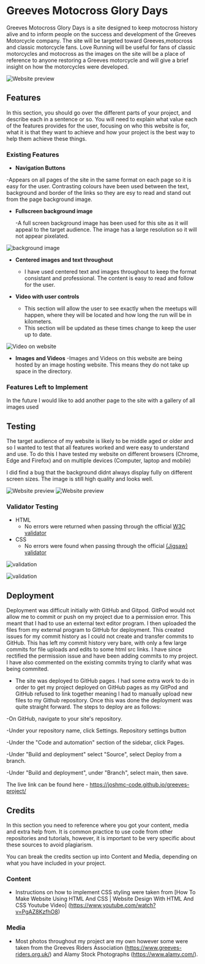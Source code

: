 # Greeves Motocross Glory Days

Greeves Motocross Glory Days is a site designed to keep motocross history alive and to inform people on the success and development of the Greeves Motorcycle company. The site will be targeted toward Greeves,motocross and classic motorcycle fans. Love Running will be useful for fans of classic motorcycles and motocross as the images on the site will be a place of reference to anyone restoring a Greeves motorcycle and will give a brief insight on how the motorcycles were developed. 

![Website preview](https://i.ibb.co/NxGht7F/Website-preview.png)

## Features 

In this section, you should go over the different parts of your project, and describe each in a sentence or so. You will need to explain what value each of the features provides for the user, focusing on who this website is for, what it is that they want to achieve and how your project is the best way to help them achieve these things.

### Existing Features

- __Navigation Buttons__

 -Appears on all pages of the site in the same format on each page so it is easy for the user. Contrasting colours have been used between the text, background and border of the links so they are esy to read and stand out from the page background image. 


- __Fullscreen background image__

  -A full screen background image has been used for this site as it will appeal to the target audience. The image has a large resolution so it will not appear pixelated. 

![background image](https://i.ibb.co/dPPQcyQ/feature-bg.jpg)

- __Centered images and text throughout__

  - I have used centered text and images throughout to keep the format consistant and professional. The content is easy to read and follow for the user.

- __Video with user controls__

  - This section will allow the user to see exactly when the meetups will happen, where they will be located and how long the run will be in kilometers. 
  - This section will be updated as these times change to keep the user up to date. 

![Video on website](https://i.ibb.co/tQh3xML/feature-video.jpg)

- __Images and Videos__
  -Images and Videos on this website are being hosted by an image hosting website. This means they do not take up space in the directory. 

### Features Left to Implement

In the future I would like to add another page to the site with a gallery of all images used

## Testing 

The target audience of my website is likely to be middle aged or older and so I wanted to test that all features worked and were easy to understand and use. To do this I have tested my website on different browsers (Chrome, Edge and Firefox) and on multiple devices (Computer, laptop and mobile)

I did find a bug that the background didnt always display fully on different screen sizes. The image is still high quality and looks well.

![Website preview](https://i.ibb.co/TL3JBgq/phone-test-1.png)
![Website preview](https://i.ibb.co/KLG1fKB/phone-test-2.png)
### Validator Testing 

- HTML
  - No errors were returned when passing through the official [W3C validator](https://validator.w3.org/nu/?doc=https%3A%2F%2Fcode-institute-org.github.io%2Flove-running-2.0%2Findex.html)
- CSS
  - No errors were found when passing through the official [(Jigsaw) validator](https://jigsaw.w3.org/css-validator/validator?uri=https%3A%2F%2Fvalidator.w3.org%2Fnu%2F%3Fdoc%3Dhttps%253A%252F%252Fcode-institute-org.github.io%252Flove-running-2.0%252Findex.html&profile=css3svg&usermedium=all&warning=1&vextwarning=&lang=en#css)

![validation](https://i.ibb.co/wYr8gHZ/css-validation-1.png)

![validation](https://i.ibb.co/6ByQbk1/w3c-validation.png)

## Deployment

Deployment was difficult initially with GitHub and Gitpod. GitPod would not allow me to commit or push on my project due to a permission error. This meant that I had to use an external text editor program. I then uploaded the files from my external program to GitHub for deployment. This created issues for my commit history as I could not create and transfer commits to GitHub. This has left my commit history very bare, with only a few large commits for file uploads and edits to some html src links. I have since rectified the permission issue and have been adding commits to my project. I have also commented on the existing commits trying to clarify what was being commited.

- The site was deployed to GitHub pages. I had some extra work to do in order to get my project deployed on GitHub pages as my GitPod and GitHub refused to link together meaning I had to manually upload new files to my Github repository. Once this was done the deployment was quite straight forward. The steps to deploy are as follows: 

-On GitHub, navigate to your site's repository.

-Under your repository name, click  Settings.
Repository settings button

-Under the "Code and automation" section of the sidebar, click  Pages.

-Under "Build and deployment"  select "Source", select Deploy from a branch.

-Under "Build and deployment", under "Branch", select main, then save. 

The live link can be found here - https://joshmc-code.github.io/greeves-project/ 


## Credits 

In this section you need to reference where you got your content, media and extra help from. It is common practice to use code from other repositories and tutorials, however, it is important to be very specific about these sources to avoid plagiarism. 

You can break the credits section up into Content and Media, depending on what you have included in your project. 

### Content 

- Instructions on how to implement CSS styling were taken from [How To Make Website Using HTML And CSS | Website Design With HTML And CSS Youtube Video] (https://www.youtube.com/watch?v=PgAZ8KzfhO8)


### Media

- Most photos throughout my project are my own however some were taken from the Greeves Riders Association (https://www.greeves-riders.org.uk/) and Alamy Stock Photographs (https://www.alamy.com/).
